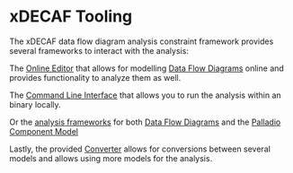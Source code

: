 # xDECAF Tooling 
The xDECAF data flow diagram analysis constraint framework provides several frameworks to interact with the analysis:

The [Online Editor](/wiki/onlineeditor/) that allows for modelling [Data Flow Diagrams](/wiki/dfd/) online and provides functionality to analyze them as well. 

The [Command Line Interface](/wiki/cli/) that allows you to run the analysis within an binary locally.

Or the [analysis frameworks](/wiki/development/running-locally) for both [Data Flow Diagrams](/wiki/dfd/) and the [Palladio Component Model](/wiki/pcm/)

Lastly, the provided [Converter](/wiki/development/converter) allows for conversions between several models and allows using more models for the analysis.


